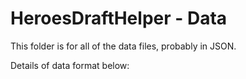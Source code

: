 # HeroesDraftHelper - Data
This folder is for all of the data files, probably in JSON.

Details of data format below:
